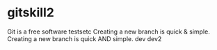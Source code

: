 # gitskill2
Git is a free software 
testsetc
Creating a new branch is quick & simple.
Creating a new branch is quick AND simple.
dev
dev2
